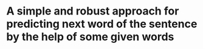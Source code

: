 # A simple and robust approach for predicting next word of the sentence by the help of some given words
